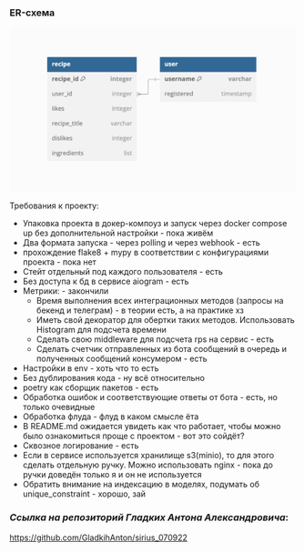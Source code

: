 ### ER-схема
![ER-схема](docs/er-scheme_cook_book.jpg)

Требования к проекту:
- Упаковка проекта в докер-компоуз и запуск через docker compose up без дополнительной настройки - пока живём
- Два формата запуска - через polling и через webhook - есть 
- прохождение flake8 + mypy в соответствии с конфигурациями проекта - пока нет
- Стейт отдельный под каждого пользователя - есть
- Без доступа к бд в сервисе aiogram - есть
- Метрики:  - закончили 
  - Время выполнения всех интеграционных методов (запросы на бекенд и телеграм) - в теории есть,  а на практике хз
  - Иметь свой декоратор для обертки таких методов. Использовать Histogram для подсчета времени
  - Сделать свою middleware для подсчета rps на сервис - есть
  - Сделать счетчик отправленных из бота сообщений в очередь и полученных сообщений консумером - есть
- Настройки в env  - хоть что то есть 
- Без дублирования кода - ну всё относительно 
- poetry как сборщик пакетов - есть 
- Обработка ошибок и соответствующие ответы от бота - есть, но только очевидные 
- Обработка флуда - флуд в каком смысле ёта 
- В README.md ожидается увидеть как что работает, чтобы можно было ознакомиться проще с проектом - вот это сойдёт?
- Сквозное логирование -  есть 
- Если в сервисе используется хранилище s3(minio), то для этого сделать отдельную ручку. Можно использовать nginx - пока до ручки доведён только я и  он не используется 
- Обратить внимание на индексацию в моделях, подумать об unique_constraint - хорошо, зай

### *Ссылка на репозиторий Гладких Антона Александровича*:
https://github.com/GladkihAnton/sirius_070922